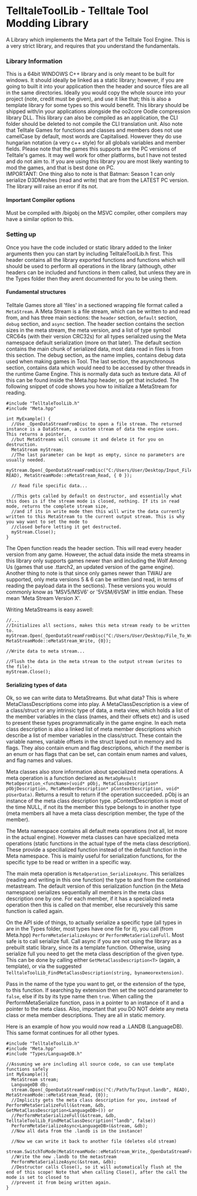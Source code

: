 # TelltaleToolLib - Telltale Tool Modding Library
A Library which implements the Meta part of the Telltale Tool Engine. 
This is a very strict library, and requires that you understand the fundamentals.

### Library Information
This is a 64bit WINDOWS C++ library and is only meant to be built for windows. It should ideally be linked as a static library; however, if you are going to built it into your application then the header and source files are all in the same directories. Ideally you would copy the whole source into your project (note, credit must be given), and use it like that; this is also a template library for some types so this would benefit. This library should be shipped with/in your applications alongside the oo2core Oodle compression library DLL.
This library can also be compiled as an application, the CLI folder should be deleted to not compile the CLI translation unit.
Also note that Telltale Games for functions and classes and members does not use camelCase by default, most words are Capitalised. However they do use hungarian notation (a very c++ style) for all globals variables and member fields.
Please note that the games this supports are the PC versions of Telltale's games. It may well work for other platforms, but I have not tested and do not aim to. If you are using this library you are most likely wanting to mod the games, and that is best done on PC. <br> IMPORTANT: One thing also to note is that Batman: Season 1 can only serialize D3DMeshes (read and write) that are from the LATEST PC version. The library will raise an error if its not.
#### Important Compiler options
Must be compiled with /bigobj on the MSVC compiler, other compilers may have a similar option to this.

### Setting up
Once you have the code included or static library added to the linker arguments then you can start by including TelltaleToolLib.h first.
This header contains all the library exported functions and functions which will should be used to perform all operations in the library (although, other headers can be included and functions in them called, but unless they are in the Types folder then they arent documented for you to be using them.

#### Fundamental structures
Telltale Games store all 'files' in a sectioned wrapping file format called a `MetaStream`. A Meta Stream is a file stream, which can be written to and read from, and has three main sections: the `header` section, `default` section, `debug` section, and `async` section.
The header section contains the section sizes in the meta stream, the meta version, and a list of type symbol CRC64s (with their version CRC32s) for all types serialized using the Meta namespace default serialization (more on that later). The default section contains the main chunk of serialized data, most data read in files is from this section. The debug section, as the name implies, contains debug data used when making games in Tool. The last section, the asynchronous section, contains data which would need to be accessed by other threads in the runtime Game Engine. This is normally data such as texture data. All of this can be found inside the Meta.hpp header, so get that included.
The following snippet of code shows you how to initialize a MetaStream for reading.
<br>
```
#include "TelltaleToolLib.h"
#include "Meta.hpp"

int MyExample() {
  //Use _OpenDataStreamFromDisc to open a file stream. The returned instance is a DataStream, a custom stream of data the engine uses. This returns a pointer,
  //but MetaStreams will consume it and delete it for you on destruction.
  MetaStream myStream;
  //The last parameter can be kept as empty, since no parameters are usually needed.
  myStream.Open(_OpenDataStreamFromDisc("C:/Users/User/Desktop/Input_File.d3dtx", READ), MetaStreamMode::eMetaStream_Read, { 0 });
  
  // Read file specific data...
  
  //This gets called by default on destructor, and essentially what this does is if the stream mode is closed, nothing. If its in read mode, returns the complete stream size,
  //and if its in write mode then this will write the data currently written to this MetaStream to the current output stream. This is why you way want to set the mode to 
  //closed before letting it get destructed.
  myStream.Close();
}
```

The Open function reads the header section. This will read every header version from any game. However, the actual data inside the meta streams in this library only supports games newer than and including the Wolf Among Us (games that use .ttarch2, an updated version of the game engine). Another thing to note is that since only games newer than TWAU are supported, only meta versions 5 & 6 can be written (and read, in terms of reading the payload data in the sections). These versions you would commonly know as 'MSV5/MSV6' or '5VSM/6VSM' in little endian. These mean 'Meta Stream Version X'.

Writing MetaStreams is easy aswell:

```
//...
//Initializes all sections, makes this meta stream ready to be written to.
myStream.Open(_OpenDataStreamFromDisc("C:/Users/User/Desktop/File_To_Write_To.font",WRITE), MetaStreamMode::eMetaStream_Write, {0});

//Write data to meta stream...

//Flush the data in the meta stream to the output stream (writes to the file).
myStream.Close();
```

#### Serializing types of data
Ok, so we can write data to MetaStreams. But what data? This is where MetaClassDescriptions come into play. A MetaClassDescription is a view of a class/struct or any intrinsic type of data, a meta view, which holds a list of the member variables in the class (names, and their offsets etc) and is used to present these types programmatically in the game engine. In each meta class description is also a linked list of meta member descriptions which describe a list of member variables in the class/struct. These contain the variable names, variable offsets in the struct layed out in memory and its flags. They also contain enum and flag descriptions, which if the member is an enum or has flags that can be set, can contain enum names and values, and flag names and values. 

Meta classes also store information about specialized meta operations. A meta operation is a function declared as `MetaOpResult MetaOperation_<funcName>(void* pObj, MetaClassDescription* pObjDescription, MetaMemberDescription* pContextDescription, void* pUserData)`. Returns a result to return if the operation succeeded. pObj is an instance of the meta class description type. pContextDescription is most of the time NULL, if not its the member this type belongs to in another type (meta members all have a meta class description member, the type of the member). 

The Meta namespace contains all default meta operations (not all, lot more in the actual engine). However meta classes can have specialized meta operations (static functions in the actual type of the meta class description). These provide a specilialized function instead of the default function in the Meta namespace. This is mainly useful for serialization functions, for the specific type to be read or written in a specific way. 

The main meta operation is `MetaOperation_SerializeAsync`. This serializes (reading and writing in this one function) the type to and from the contained metastream. The default version of this serialization function (in the Meta namespace) serializes sequentially all members in the meta class description one by one. For each member, if it has a specialized meta operation then this is called on that member, else recursively this same function is called again.

On the API side of things, to actually serialize a specific type (all types in are in the Types folder, most types have one file for it), you call (from Meta.hpp) `PerformMetaSerializeAsync` or `PerformMetaSerializeFull`. Most safe is to call serialize full. Call async if you are not using the library as a prebuilt static library, since its a template function. Otherwise, using serialize full you need to get the meta class description of the given type. This can be done by calling either `GetMetaClassDescription<T>` (again, a template), or via the suggested `TelltaleToolLib_FindMetaClassDescription(string, bynameorextension)`.

Pass in the name of the type you want to get, or the extension of the type, to this function. If searching by extension then set the second parameter to `false`, else if its by its type name then `true`. When calling the PerformMetaSerialize function, pass in a pointer to an instance of it and a pointer to the meta class. Also, important that you DO NOT delete any meta class or meta member descriptions. They are all in static memory.

Here is an example of how you would now read a .LANDB (LanguageDB). This same format continues for all other types.

```
#include "TelltaleToolLib.h"
#include "Meta.hpp"
#include "Types/LanguageDB.h"

//Assuming we are including all source code, so can use template functions safely
int MyExample(){
  MetaStream stream;
  LanguageDB db;
  stream.Open(_OpenDataStreamFromDisc("C:/Path/To/Input.landb", READ), MetaStreamMode::eMetaStream_Read, {0});
  //Implicity gets the meta class description for you, instead of PerformMetaSerializeFull(&stream, &db, GetMetaClassDescription<LanguageDB>()) or 
  //PerformMetaSerializeFull(&stream, &db, TelltaleToolLib_FindMetaClassDescription("landb", false))
  PerformMetaSerializeAsync<LanguageDB>(&stream, &db);
  //Now all data from the .landb is in the instance!
  
  //Now we can write it back to another file (deletes old stream)
  stream.SwitchToMode(MetaStreamMode::eMetaStream_Write,_OpenDataStreamFromDisc("C:/Path/To/Output.landb",WRITE));
  //Write the new .landb to the metastream
  PerformMetaSerializeAsync(&stream, &db);
  //Destructor calls Close(), so it will automatically flush at the end of this scope! Note that when calling Close(), after the call the mode is set to closed to
  //prevent it from being written again.
}
```





